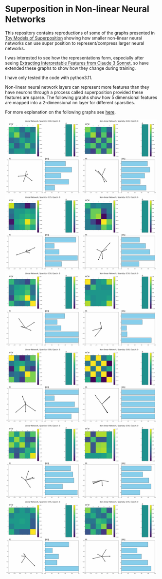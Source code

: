 # Superposition in Non-linear Neural Networks #

This repository contains reproductions of some of the graphs presented in [Toy Models of Superposition](https://transformer-circuits.pub/2022/toy_model/index.html) showing how smaller non-linear neural networks can use super position to represent/compress larger neural networks.

I was interested to see how the representations form, especially after seeing [Extracting Interpretable Features from Claude 3 Sonnet](https://transformer-circuits.pub/2024/scaling-monosemanticity/index.html), so have extended these graphs to show how they change during training.

I have only tested the code with python3.11.

Non-linear neural network layers can represent more features than they have neurons through a process called superposition provided these features are sparse. 
The following graphs show how 5 dimensional features are mapped into a 2-dimensional nn layer for different sparsities. 

For more explanation on the following graphs see [here](https://transformer-circuits.pub/2022/toy_model/index.html#demonstrating).

<img src="gifs/linear_network_sparsity_0.00_plots.gif" alt="linear_network_sparsity_0.00_plots.gif" width="49%"/>
<img src="gifs/non_linear_network_sparsity_0.00_plots.gif" alt="non_linear_network_sparsity_0.00_plots.gif" width="49%"/>
<img src="gifs/linear_network_sparsity_0.25_plots.gif" alt="linear_network_sparsity_0.25_plots.gif" width="49%"/>
<img src="gifs/non_linear_network_sparsity_0.25_plots.gif" alt="non_linear_network_sparsity_0.25_plots.gif" width="49%"/>
<img src="gifs/linear_network_sparsity_0.50_plots.gif" alt="linear_network_sparsity_0.50_plots.gif" width="49%"/>
<img src="gifs/non_linear_network_sparsity_0.50_plots.gif" alt="non_linear_network_sparsity_0.50_plots.gif" width="49%"/>
<img src="gifs/linear_network_sparsity_0.80_plots.gif" alt="linear_network_sparsity_0.80_plots.gif" width="49%"/>
<img src="gifs/non_linear_network_sparsity_0.80_plots.gif" alt="non_linear_network_sparsity_0.80_plots.gif" width="49%"/>
<img src="gifs/linear_network_sparsity_0.90_plots.gif" alt="linear_network_sparsity_0.90_plots.gif" width="49%"/>
<img src="gifs/non_linear_network_sparsity_0.90_plots.gif" alt="non_linear_network_sparsity_0.90_plots.gif" width="49%"/>
<img src="gifs/linear_network_sparsity_0.95_plots.gif" alt="linear_network_sparsity_0.95_plots.gif" width="49%"/>
<img src="gifs/non_linear_network_sparsity_0.95_plots.gif" alt="non_linear_network_sparsity_0.95_plots.gif" width="49%"/>